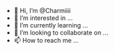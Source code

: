 - 👋 Hi, I’m @Charmiiii
- 👀 I’m interested in ...
- 🌱 I’m currently learning ...
- 💞️ I’m looking to collaborate on ...
- 📫 How to reach me ...

<!---
Charmiiii/Charmiiii is a ✨ special ✨ repository because its `README.md` (this file) appears on your GitHub profile.
You can click the Preview link to take a look at your changes.
--->
